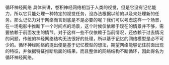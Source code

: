 循环神经网络
具体来讲，卷积神经网络相当于人类的视觉，但是它没有记忆能力，所以它只能处理一种特定的视觉任务，没办法根据以前的以及来处理新的任务。那么记忆力对于网络而言到底是不是必要的呢？我们可以考虑这样一个场景，在一场电影中推断下一个时间点的场景，这个时候仅依赖于现在的情景并不够，需要依赖于前面发生的情节。对于这样一些不仅依赖于当前情况，还依赖于过去情况的问题，传统的神经网络结构无法很好的处理，所以基于记忆的网络模型是必不可少的。循环神经网络的提出便是基于记忆模型的想法，期望网络能够记住前面出现的特征，并依据特征推断后面的结果，而且整体的网络结构不断循环，因此得名为循环神经网络。
